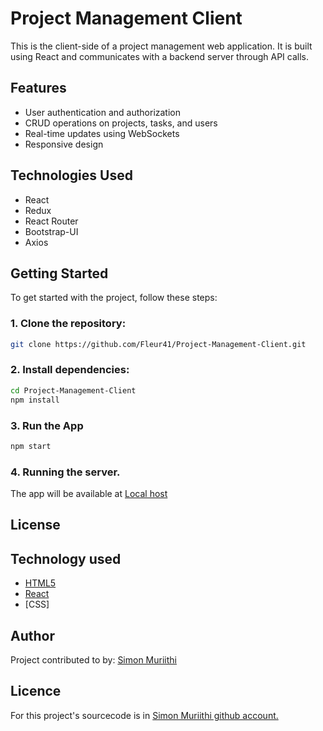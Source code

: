 # Project Management Client

This is the client-side of a project management web application. It is built using React and communicates with a backend server through API calls.

## Features

- User authentication and authorization
- CRUD operations on projects, tasks, and users
- Real-time updates using WebSockets
- Responsive design



## Technologies Used

- React
- Redux
- React Router
- Bootstrap-UI
- Axios



## Getting Started

To get started with the project, follow these steps:

### 1. Clone the repository:
```bash
git clone https://github.com/Fleur41/Project-Management-Client.git
```
### 2. Install dependencies:
```bash
cd Project-Management-Client
npm install
```
### 3. Run the App
```bash
npm start
```
### 4. Running the server.
The app will be available at [Local host](http://localhost:3000)
## License
## Technology used

- [HTML5](https://www.python.org/)
- [React](https://heroku.com)
- [CSS]

## Author
Project contributed to by:
 [Simon Muriithi](https://github.com/Fleur41/)

## Licence
For this project's sourcecode is in [Simon Muriithi github  account.](https://github.com/Fleur41/)